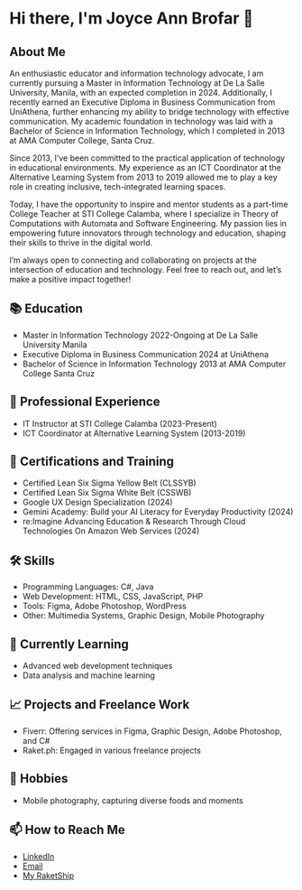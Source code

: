 # Hi there, I'm Joyce Ann Brofar 👋

## About Me

An enthusiastic educator and information technology advocate, I am currently pursuing a Master in Information Technology at De La Salle University, Manila, with an expected completion in 2024. Additionally, I recently earned an Executive Diploma in Business Communication from UniAthena, further enhancing my ability to bridge technology with effective communication. My academic foundation in technology was laid with a Bachelor of Science in Information Technology, which I completed in 2013 at AMA Computer College, Santa Cruz.

Since 2013, I’ve been committed to the practical application of technology in educational environments. My experience as an ICT Coordinator at the Alternative Learning System from 2013 to 2019 allowed me to play a key role in creating inclusive, tech-integrated learning spaces.

Today, I have the opportunity to inspire and mentor students as a part-time College Teacher at STI College Calamba, where I specialize in Theory of Computations with Automata and Software Engineering. My passion lies in empowering future innovators through technology and education, shaping their skills to thrive in the digital world.

I’m always open to connecting and collaborating on projects at the intersection of education and technology. Feel free to reach out, and let’s make a positive impact together!

## 📚 Education
- Master in Information Technology 2022-Ongoing at De La Salle University Manila
- Executive Diploma in Business Communication 2024 at UniAthena
- Bachelor of Science in Information Technology 2013 at AMA Computer College Santa Cruz


## 💼 Professional Experience
- IT Instructor at STI College Calamba (2023-Present)
- ICT Coordinator at Alternative Learning System (2013-2019)

## 📜 Certifications and Training
- Certified Lean Six Sigma Yellow Belt (CLSSYB)
- Certified Lean Six Sigma White Belt (CSSWB)
- Google UX Design Specialization (2024)
- Gemini Academy: Build your AI Literacy for Everyday Productivity (2024)
- re:Imagine Advancing Education & Research Through Cloud Technologies On Amazon Web Services (2024)

## 🛠️ Skills
- Programming Languages: C#, Java
- Web Development: HTML, CSS, JavaScript, PHP
- Tools: Figma, Adobe Photoshop, WordPress
- Other: Multimedia Systems, Graphic Design, Mobile Photography

## 🌱 Currently Learning
- Advanced web development techniques
- Data analysis and machine learning

## 📈 Projects and Freelance Work
- Fiverr: Offering services in Figma, Graphic Design, Adobe Photoshop, and C#
- Raket.ph: Engaged in various freelance projects

## 📸 Hobbies
- Mobile photography, capturing diverse foods and moments

## 📫 How to Reach Me
- [LinkedIn](https://www.linkedin.com/in/brofarjoyce/)
- [Email](jbrofar16@gmail.com)
- [My RaketShip](https://www.raket.ph/brofarjoyce)


